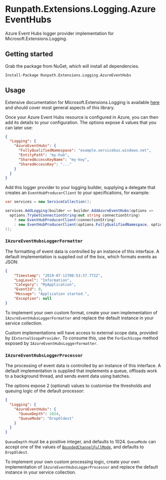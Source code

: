 # Runpath.Extensions.Logging.AzureEventHubs

Azure Event Hubs logger provider implementation for Microsoft.Extensions.Logging.

## Getting started

Grab the package from NuGet, which will install all dependencies.

`Install-Package Runpath.Extensions.Logging.AzureEventHubs`

## Usage

Extensive documentation for Microsoft.Extensions.Logging is available [here](https://docs.microsoft.com/en-us/aspnet/core/fundamentals/logging/) and should cover most general aspects of this library.

Once your Azure Event Hubs resource is configured in Azure, you can then add its details to your configuration. The options expose 4 values that you can later use:

```json
{
  "Logging": {
    "AzureEventHubs": {
      "FullyQualifiedNamespace": "example.servicebus.windows.net",
      "EntityPath": "my-hub",
      "SharedAccessKeyName": "my-key",
      "SharedAccessKey": "..."
    }
  }
}
```

Add this logger provider to your logging builder, supplying a delegate that creates an `EventHubProducerClient` to your specifications, for example:

```csharp
var services = new ServiceCollection();

services.AddLogging(builder => builder.AddAzureEventHubs(options =>
  options.TryGetConnectionString(out string connectionString)
    ? new EventHubProducerClient(connectionString)
    : new EventHubProducerClient(options.FullyQualifiedNamespace, options.EntityPath, new DefaultAzureCredential());
));
```

### `IAzureEventHubsLoggerFormatter`

The formatting of event data is controlled by an instance of this interface. A default implementation is supplied out of the box, which formats events as JSON:

```json
{
    "Timestamp": "2019-07-11T08:53:37.772Z",
    "LogLevel": "Information",
    "Category": "MyApplication",
    "EventId": 0,
    "Message": "Application started.",
    "Exception": null
}
```

To implement your own custom format, create your own implementation of `IAzureEventHubsLoggerFormatter` and replace the default instance in your service collection.

Custom implementations will have access to external scope data, provided by `IExternalScopeProvider`. To consume this, use the `ForEachScope` method exposed by `IAzureEventHubsLoggerFormatter`.

### `IAzureEventHubsLoggerProcessor`

The processing of event data is controlled by an instance of this interface. A default implementation is supplied that implements a queue, offloads work to a background thread, and sends event data using batches.

The options expose 2 (optional) values to customise the thresholds and queuing logic of the default processor:

```json
{
  "Logging": {
    "AzureEventHubs": {
      "QueueDepth": 1024,
      "QueueMode": "DropOldest"
    }
  }
}
```

`QueueDepth` must be a positive integer, and defaults to 1024. `QueueMode` can accept one of the values of [`BoundedChannelFullMode`](https://docs.microsoft.com/en-us/dotnet/api/system.threading.channels.boundedchannelfullmode), and defaults to `DropOldest`.

To implement your own custom processing logic, create your own implementation of `IAzureEventHubsLoggerProcessor` and replace the default instance in your service collection.
